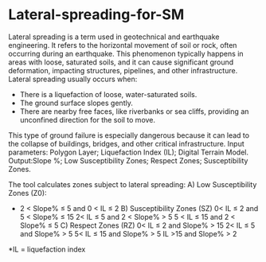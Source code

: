 # Lateral-spreading-for-SM
Lateral spreading is a term used in geotechnical and earthquake engineering. It refers to the horizontal movement of soil or rock, often occurring during an earthquake. This phenomenon typically happens in areas with loose, saturated soils, and it can cause significant ground deformation, impacting structures, pipelines, and other infrastructure.
Lateral spreading usually occurs when:
- There is a liquefaction of loose, water-saturated soils.
- The ground surface slopes gently.
- There are nearby free faces, like riverbanks or sea cliffs, providing an unconfined direction for the soil to move.

This type of ground failure is especially dangerous because it can lead to the collapse of buildings, bridges, and other critical infrastructure.
Input parameters: Polygon Layer; Liquefaction Index (IL); Digital Terrain Model.
Output:Slope %; Low Susceptibility Zones; Respect Zones; Susceptibility Zones.

The tool calculates zones subject to lateral spreading:
A) Low Susceptibility Zones (Z0): 
- 2 < Slope% ≤ 5 and 0 < IL ≤ 2
B) Susceptibility Zones (SZ)
0< IL ≤ 2 and 5 < Slope% ≤ 15
2< IL ≤ 5 and 2 < Slope% > 5
5 < IL ≤ 15 and 2 < Slope% ≤ 5
C) Respect Zones (RZ)
0< IL ≤ 2 and Slope% > 15
2< IL ≤ 5 and Slope% > 5
5< IL ≤ 15 and Slope% > 5
IL >15 and Slope% > 2

*IL = liquefaction index
